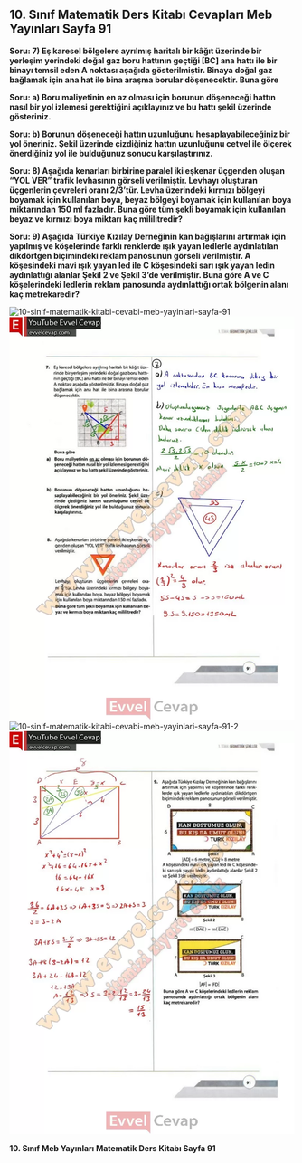 ## 10. Sınıf Matematik Ders Kitabı Cevapları Meb Yayınları Sayfa 91

**Soru: 7) Eş karesel bölgelere ayrılmış haritalı bir kâğıt üzerinde bir yerleşim yerindeki doğal gaz boru hattının geçtiği [BC] ana hattı ile bir binayı temsil eden A noktası aşağıda gösterilmiştir. Binaya doğal gaz bağlamak için ana hat ile bina araşma borular döşenecektir. Buna göre**

**Soru: a) Boru maliyetinin en az olması için borunun döşeneceği hattın nasıl bir yol izlemesi gerektiğini açıklayınız ve bu hattı şekil üzerinde gösteriniz.**

**Soru: b) Borunun döşeneceği hattın uzunluğunu hesaplayabileceğiniz bir yol öneriniz. Şekil üzerinde çizdiğiniz hattın uzunluğunu cetvel ile ölçerek önerdiğiniz yol ile bulduğunuz sonucu karşılaştırınız.**

**Soru: 8) Aşağıda kenarları birbirine paralel iki eşkenar üçgenden oluşan “YOL VER” trafik levhasının görseli verilmiştir. Levhayı oluşturan üçgenlerin çevreleri oranı 2/3’tür. Levha üzerindeki kırmızı bölgeyi boyamak için kullanılan boya, beyaz bölgeyi boyamak için kullanılan boya miktarından 150 mİ fazladır. Buna göre tüm şekli boyamak için kullanılan beyaz ve kırmızı boya miktarı kaç mililitredir?**

**Soru: 9) Aşağıda Türkiye Kızılay Derneğinin kan bağışlarını artırmak için yapılmış ve köşelerinde farklı renklerde ışık yayan ledlerle aydınlatılan dikdörtgen biçimindeki reklam panosunun görseli verilmiştir. A köşesindeki mavi ışık yayan led ile C köşesindeki sarı ışık yayan ledin aydınlattığı alanlar Şekil 2 ve Şekil 3’de verilmiştir. Buna göre A ve C köşelerindeki ledlerin reklam panosunda aydınlattığı ortak bölgenin alanı kaç metrekaredir?**

![10-sinif-matematik-kitabi-cevabi-meb-yayinlari-sayfa-91]()![10-sinif-matematik-kitabi-cevabi-meb-yayinlari-sayfa-91](./image1.webp)  
 ![10-sinif-matematik-kitabi-cevabi-meb-yayinlari-sayfa-91-2]()![10-sinif-matematik-kitabi-cevabi-meb-yayinlari-sayfa-91-2](./image2.webp)

**10. Sınıf Meb Yayınları Matematik Ders Kitabı Sayfa 91**